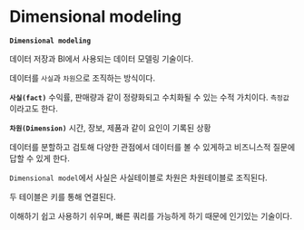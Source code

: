 # Dimensional modeling

**`Dimensional modeling`** 

데이터 저장과 BI에서 사용되는 데이터 모델링 기술이다.

데이터를 `사실`과 `차원`으로 조직하는 방식이다.

**`사실(fact)`** 수익률, 판매량과 같이 정량화되고 수치화될 수 있는 수적 가치이다. `측정값`이라고도 한다. 

**`차원(Dimension)`** 시간, 장보, 제품과 같이 요인이 기록된 상황

데이터를 분할하고 검토해 다양한 관점에서 데이터를 볼 수 있게하고 비즈니스적 질문에 답할 수 있게 한다.

`Dimensional model`에서 사실은 사실테이블로 차원은 차원테이블로 조직된다.

두 테이블은 키를 통해 연결된다.

이해하기 쉽고 사용하기 쉬우며, 빠른 쿼리를 가능하게 하기 때문에 인기있는 기술이다.